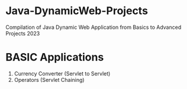 # Java-DynamicWeb-Projects
Compilation of Java Dynamic Web Application from Basics to Advanced Projects 2023

# BASIC Applications

1. Currency Converter (Servlet to Servlet)
2. Operators (Servlet Chaining)
